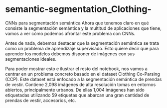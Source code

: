 # semantic-segmentation_Clothing-

CNNs para segmentación semántica
Ahora que tenemos claro en qué consiste la segmentación semántica y la multitud de aplicaciones que tiene, vamos a ver cómo podemos afrontar este problema con CNNs.

Antes de nada, debemos destacar que la segmentación semántica se trata como un problema de aprendizaje supervisado. Esto quiere decir que para aprender los modelos debemos disponer de imágenes con sus segmentaciones ideales.

Para poder mostrar esto e ilustrar el resto del notebook, nos vamos a centrar en un problema concreto basado en el dataset Clothing Co-Parsing (CCP). Este dataset está enfocado a la segmentación semántica de prendas de vestir. Contiene 2,098 imágenes de alta resolución tomas en entornos abiertos, principalmente urbanos. De ellas 1,004 imágenes han sido etiquetadas utilizando 59 etiquetas que abarcan una gran cantidad de prendas de vestir, accesorios, etc.
